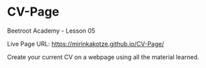 # CV-Page
Beetroot Academy - Lesson 05

Live Page URL: https://mirinkakotze.github.io/CV-Page/

Create your current CV on a webpage using all the material learned.
